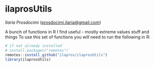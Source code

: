 # ilaprosUtils
*Ilaria Prosdocimi* (prosdocimi.ilaria@gmail.com)

A bunch of functions in R I find useful - mostly extreme values stuff and things
To use this set of functions you will need to run the following in R: 

```r
# if not already installed`
# install.packages("remotes")`
remotes::install_github("ilapros/ilaprosUtils")
library(ilaprosUtils)
``` 